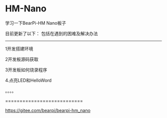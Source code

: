 # HM-Nano

学习一下BearPi-HM Nano板子

目前更新了以下：
包括在遇到的困难及解决办法

---------------------------

1开发搭建环境

2开发板源码获取

3开发板如何烧录程序

4.点亮LED和HelloWord


。。。。

===========================

https://gitee.com/bearpi/bearpi-hm_nano

